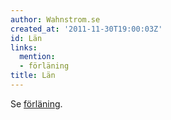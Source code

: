 ```yaml
---
author: Wahnstrom.se
created_at: '2011-11-30T19:00:03Z'
id: Län
links:
  mention:
  - förläning
title: Län
---
```


Se [förläning].

  [förläning]: förläning